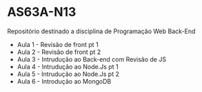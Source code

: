 # AS63A-N13
Repositório destinado a disciplina de Programação Web Back-End

- Aula 1 - Revisão de front pt 1
- Aula 2 - Revisão de front pt 2
- Aula 3 - Intrudução ao Back-end com Revisão de JS
- Aula 4 - Intrudução ao Node.Js pt 1
- Aula 5 - Intrudução ao Node.Js pt 2
- Aula 6 - Introdução ao MongoDB

